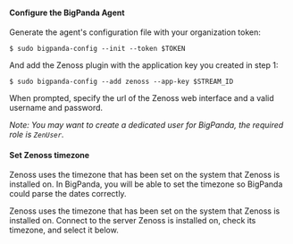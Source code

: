 <!-- section-separator -->

#### Configure the BigPanda Agent
Generate the agent's configuration file with your organization token:

    $ sudo bigpanda-config --init --token $TOKEN

And add the Zenoss plugin with the application key you created in step 1:

    $ sudo bigpanda-config --add zenoss --app-key $STREAM_ID

When prompted, specify the url of the Zenoss web interface and a valid username and password.

*Note: You may want to create a dedicated user for BigPanda, the required role is `ZenUser`.*

<!-- section-separator -->

#### Set Zenoss timezone

<!-- docs-only-start -->

Zenoss uses the timezone that has been set on the system that Zenoss is installed on. In BigPanda, you will be able to set the timezone so BigPanda could parse the dates correctly.

<!-- docs-only-end -->

<!-- app-only-start -->

Zenoss uses the timezone that has been set on the system that Zenoss is installed on. Connect to the server Zenoss is installed on, check its timezone, and select it below.

<!-- include 'integrations/zenoss/zenoss' -->

<!-- app-only-end -->

<!-- section-separator -->
